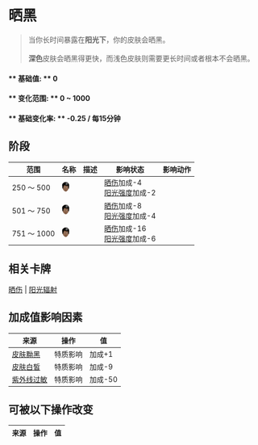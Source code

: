# 晒黑  
> 当你长时间暴露在<b>阳光下</b>，你的皮肤会晒黑。<br><br><b>深色</b>皮肤会晒黑得更快，而浅色皮肤则需要更长时间或者根本不会晒黑。  
  
#### ** 基础值: ** 0   
#### ** 变化范围: ** 0 ~ 1000  
#### ** 基础变化率: ** -0.25 / 每15分钟  
## 阶段  
范围  |  名称  |  描述  |  影响状态  |  影响动作  
----  |  ----  |  ----  |  ----  |  ----  
250 ～ 500  |  <img decoding="async" src="Sprite/Perk_DarkSkin.png" href="a.md" style="max-width:20px;max-height:20px;">  |    |  [晒伤](Sunburn.md)加成-4<br>[阳光强度](SunStrength.md)加成-2  |    
501 ～ 750  |  <img decoding="async" src="Sprite/Perk_DarkSkin.png" href="a.md" style="max-width:20px;max-height:20px;">  |    |  [晒伤](Sunburn.md)加成-8<br>[阳光强度](SunStrength.md)加成-4  |    
751 ～ 1000  |  <img decoding="async" src="Sprite/Perk_DarkSkin.png" href="a.md" style="max-width:20px;max-height:20px;">  |    |  [晒伤](Sunburn.md)加成-16<br>[阳光强度](SunStrength.md)加成-6  |    
## 相关卡牌  
[晒伤](Sunburn.md)  |  [阳光辐射](SunExposure.md)  
## 加成值影响因素  
来源  |  操作  |  值  
----  |  ----  |  ----  
[皮肤黝黑](Pk_3_DarkSkin.md)  |  特质影响  |  加成+1  
[皮肤白皙](Pk_3_PaleSkin.md)  |  特质影响  |  加成-9  
[紫外线过敏](Pk_3_SunAllergy.md)  |  特质影响  |  加成-50  
## 可被以下操作改变  
来源  |  操作  |  值  
----  |  ----  |  ----  


<script>document.title="晒黑 - 卡牌生存百科 Card Survival Wiki";</script>